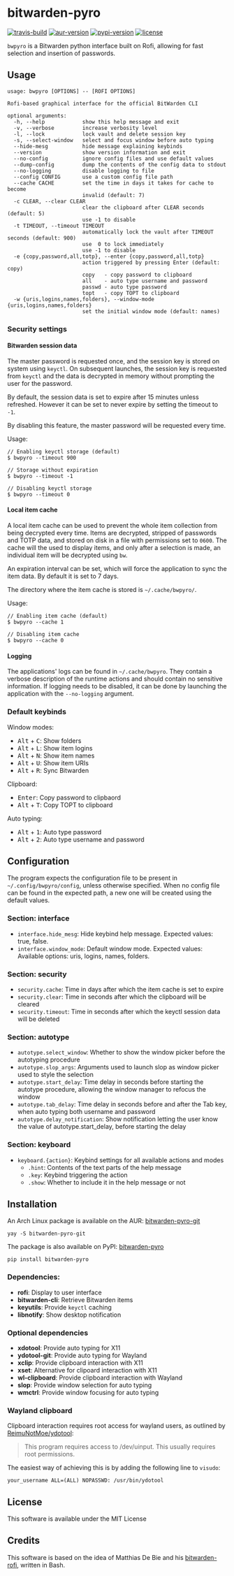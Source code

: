 # bitwarden-pyro 
[![travis-build](https://img.shields.io/travis/com/mihalea/bitwarden-pyro?style=flat-square)](https://travis-ci.com/mihalea/bitwarden-pyro)
[![aur-version](https://img.shields.io/aur/version/bitwarden-pyro-git?style=flat-square)](https://aur.archlinux.org/packages/bitwarden-pyro-git)
[![pypi-version](https://img.shields.io/pypi/v/bitwarden-pyro?style=flat-square)](https://pypi.org/project/bitwarden-pyro)
[![license](https://img.shields.io/github/license/mihalea/bitwarden-pyro?color=blue&style=flat-square)](https://github.com/mihalea/bitwarden-pyro/blob/master/LICENSE)

`bwpyro` is a Bitwarden python interface built on Rofi, allowing for fast selection and insertion of passwords.

## Usage

```
usage: bwpyro [OPTIONS] -- [ROFI OPTIONS]

Rofi-based graphical interface for the official BitWarden CLI

optional arguments:
  -h, --help            show this help message and exit
  -v, --verbose         increase verbosity level
  -l, --lock            lock vault and delete session key
  -s, --select-window   select and focus window before auto typing
  --hide-mesg           hide message explaining keybinds
  --version             show version information and exit
  --no-config           ignore config files and use default values
  --dump-config         dump the contents of the config data to stdout
  --no-logging          disable logging to file
  --config CONFIG       use a custom config file path
  --cache CACHE         set the time in days it takes for cache to become
                        invalid (default: 7)
  -c CLEAR, --clear CLEAR
                        clear the clipboard after CLEAR seconds (default: 5)
                        use -1 to disable
  -t TIMEOUT, --timeout TIMEOUT
                        automatically lock the vault after TIMEOUT seconds (default: 900)
                        use  0 to lock immediately
                        use -1 to disable
  -e {copy,password,all,totp}, --enter {copy,password,all,totp}
                        action triggered by pressing Enter (default: copy)
                        copy   - copy password to clipboard
                        all    - auto type username and password
                        passwd - auto type password
                        topt   - copy TOPT to clipboard
  -w {uris,logins,names,folders}, --window-mode {uris,logins,names,folders}
                        set the initial window mode (default: names)
```

### Security settings

#### Bitwarden session data
The master password is requested once, and the session key is stored on system using `keyctl`. On subsequent launches, the session key is requested from `keyctl` and the data is decrypted in memory without prompting the user for the password. 

By default, the session data is set to expire after 15 minutes unless refreshed. However it can be set to never expire by setting the timeout to `-1`.

By disabling this feature, the master password will be requested every time.

Usage:
```
// Enabling keyctl storage (default)
$ bwpyro --timeout 900

// Storage without expiration
$ bwpyro --timeout -1

// Disabling keyctl storage
$ bwpyro --timeout 0
```

#### Local item cache

A local item cache can be used to prevent the whole item collection from being decrypted every time. Items are decrypted, stripped of passwords and TOTP data, and stored on disk in a file with permissions set to `0600`. The cache will the used to display items, and only after a selection is made, an individual item will be decrypted using `bw`. 

An expiration interval can be set, which will force the application to sync the item data. By default it is set to 7 days.

The directory where the item cache is stored is `~/.cache/bwpyro/`.

Usage:
```
// Enabling item cache (default)
$ bwpyro --cache 1

// Disabling item cache
$ bwpyro --cache 0
```

#### Logging

The applications' logs can be found in `~/.cache/bwpyro`. They contain a verbose description of the runtime actions and should contain no sensitive information. If logging needs to be disabled, it can be done by launching the application with the `--no-logging` argument.

### Default keybinds
Window modes:
- <kbd>Alt</kbd> + <kbd>C</kbd>: Show folders
- <kbd>Alt</kbd> + <kbd>L</kbd>: Show item logins
- <kbd>Alt</kbd> + <kbd>N</kbd>: Show item names
- <kbd>Alt</kbd> + <kbd>U</kbd>: Show item URIs
- <kbd>Alt</kbd> + <kbd>R</kbd>: Sync Bitwarden

Clipboard:
- <kbd>Enter</kbd>: Copy password to clipbaord
- <kbd>Alt</kbd> + <kbd>T</kbd>: Copy TOPT to clipboard

Auto typing:
- <kbd>Alt</kbd> + <kbd>1</kbd>: Auto type password
- <kbd>Alt</kbd> + <kbd>2</kbd>: Auto type username and password
  
## Configuration

The program expects the configuration file to be present in `~/.config/bwpyro/config`, unless otherwise specified. When no config file can be found in the expected path, a new one will be created using the default values.

### Section: interface

- `interface.hide_mesg`: Hide keybind help message. Expected values: true, false.
- `interface.window_mode`: Default window mode. Expected values: Available options: uris, logins, names, folders.

### Section: security
- `security.cache`: Time in days after which the item cache is set to expire
- `security.clear`: Time in seconds after which the clipboard will be cleared
- `security.timeout`: Time in seconds after which the keyctl session data will be deleted

### Section: autotype
- `autotype.select_window`: Whether to show the window picker before the autotyping procedure
- `autotype.slop_args`: Arguments used to launch slop as window picker used to style the selection
- `autotype.start_delay`: Time delay in seconds before starting the autotype procedure, allowing the window manager to refocus the window
- `autotype.tab_delay`: Time delay in seconds before and after the Tab key, when auto typing both username and password
- `autotype.delay_notification`: Show notification letting the user know the value of autotype.start_delay, before starting the delay
  
### Section: keyboard
- `keyboard.{action}`: Keybind settings for all available actions and modes
  - `.hint`: Contents of the text parts of the help message
  - `.key`: Keybind triggering the action
  - `.show`: Whether to include it in the help message or not

## Installation
An Arch Linux package is available on the AUR: [bitwarden-pyro-git](https://aur.archlinux.org/packages/bitwarden-pyro-git)
```
yay -S bitwarden-pyro-git
```

The package is also available on PyPI: [bitwarden-pyro](https://pypi.org/project/bitwarden-pyro)
```
pip install bitwarden-pyro
```

### Dependencies:
- **rofi**: Display to user interface
- **bitwarden-cli**: Retrieve Bitwarden items
- **keyutils**: Provide `keyctl` caching
- **libnotify**: Show desktop notification

### Optional dependencies
- **xdotool**: Provide auto typing for X11
- **ydotool-git**: Provide auto typing for Wayland
- **xclip**: Provide clipboard interaction with X11
- **xset**: Alternative for clipoard interaction with X11
- **wl-clipboard**: Provide clipboard interaction with Wayland
- **slop**: Provide window selection for auto typing
- **wmctrl**: Provide window focusing for auto typing

### Wayland clipboard

Clipboard interaction requires root access for wayland users, as outlined by [ReimuNotMoe/ydotool](https://github.com/ReimuNotMoe/ydotool):

> This program requires access to /dev/uinput. This usually requires root permissions.

The easiest way of achieving this is by adding the following line to `visudo`:
```
your_username ALL=(ALL) NOPASSWD: /usr/bin/ydotool
```

## License

This software is available under the MIT License

## Credits

This software is based on the idea of Matthias De Bie and his [bitwarden-rofi](https://github.com/mattydebie/bitwarden-rofi), written in Bash.
